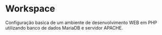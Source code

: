 # Workspace
Configuração basica de um ambiente de desenvolvimento WEB em PHP utilizando banco de dados MariaDB
e servidor APACHE.
